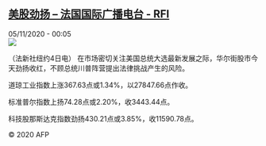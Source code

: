 <!--1604534103000-->
[美股劲扬 – 法国国际广播电台 - RFI](http://www.rfi.fr//cn/contenu/20201105-%E7%BE%8E%E8%82%A1%E5%8A%B2%E6%89%AC)
------

<div>05/11/2020 - 00:05</div><img src="https://s.rfi.fr/media/display/2fe91eca-1ef7-11eb-a651-005056a98db9/w:310/p:16x9/eco0001b.201105070501.jpg"><div class="t-content__body u-clearfix"><p>（法新社纽约4日电）    在市场密切关注美国总统大选最新发展之际，华尔街股市今天劲扬收红，不顾总统川普阵营提出法律挑战产生的风险。</p><p>    道琼工业指数上涨367.63点或1.34%，以27847.66点作收。</p><p>    标准普尔指数上扬74.28点或2.20%，收3443.44点。</p><p>    科技股那斯达克指数劲扬430.21点或3.85%，收11590.78点。</p><p class="t-copyright">© 2020 AFP</p>        </div>

